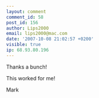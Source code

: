 ```yaml
---
layout: comment
comment_id: 58
post_id: 156
author: Lips2000
email: lips2000@mac.com
date: '2007-10-08 21:02:57 +0200'
visible: true
ip: 68.93.80.196
---
```

Thanks a bunch!

This worked for me!

Mark
